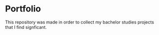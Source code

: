 # Portfolio
This repository was made in order to collect my bachelor studies projects that I find signficant.
